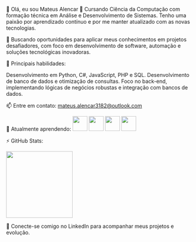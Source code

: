 👋 Olá, eu sou Mateus Alencar
🌱 Cursando Ciência da Computação com formação técnica em Análise e Desenvolvimento de Sistemas. Tenho uma paixão por aprendizado contínuo e por me manter atualizado com as novas tecnologias.

🎯 Buscando oportunidades para aplicar meus conhecimentos em projetos desafiadores, com foco em desenvolvimento de software, automação e soluções tecnológicas inovadoras.

💼 Principais habilidades:

Desenvolvimento em Python, C#, JavaScript, PHP e SQL.
Desenvolvimento de banco de dados e otimização de consultas.
Foco no back-end, implementando lógicas de negócios robustas e integração com bancos de dados.

📫 Entre em contato: mateus.alencar3182@outlook.com

🚀 Atualmente aprendendo:
<img src="https://cdn.jsdelivr.net/gh/devicons/devicon/icons/python/python-original.svg" width="40" height="40"/> <img src="https://cdn.jsdelivr.net/gh/devicons/devicon/icons/javascript/javascript-original.svg" width="40" height="40"/> <img src="https://cdn.jsdelivr.net/gh/devicons/devicon/icons/arduino/arduino-original-wordmark.svg" width="40" height="40"/> <img src="https://cdn.jsdelivr.net/gh/devicons/devicon/icons/github/github-original-wordmark.svg" width="40" height="40"/>

⚡ GitHub Stats:
<div> <a href="https://github.com/Mateus-Alencar"> <img height="180em" src="https://github-readme-stats.vercel.app/api?username=Mateus-Alencar&show_icons=true&theme=dracula&include_all_commits=true&count_private=true"/> </a> </div>

🔗 Conecte-se comigo no LinkedIn para acompanhar meus projetos e evolução.
